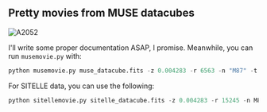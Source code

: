 ## Pretty movies from MUSE datacubes

![A2052](movies/a2052_contsub.gif)

I'll write some proper documentation ASAP, I promise. Meanwhile, you can run `musemovie.py` with: 

```python
python musemovie.py muse_datacube.fits -z 0.004283 -r 6563 -n "M87" -t 45 -s 3.0 -f 25
```


For SITELLE data, you can use the following:

```python
python sitellemovie.py sitelle_datacube.fits -z 0.004283 -r 15245 -n M87
```